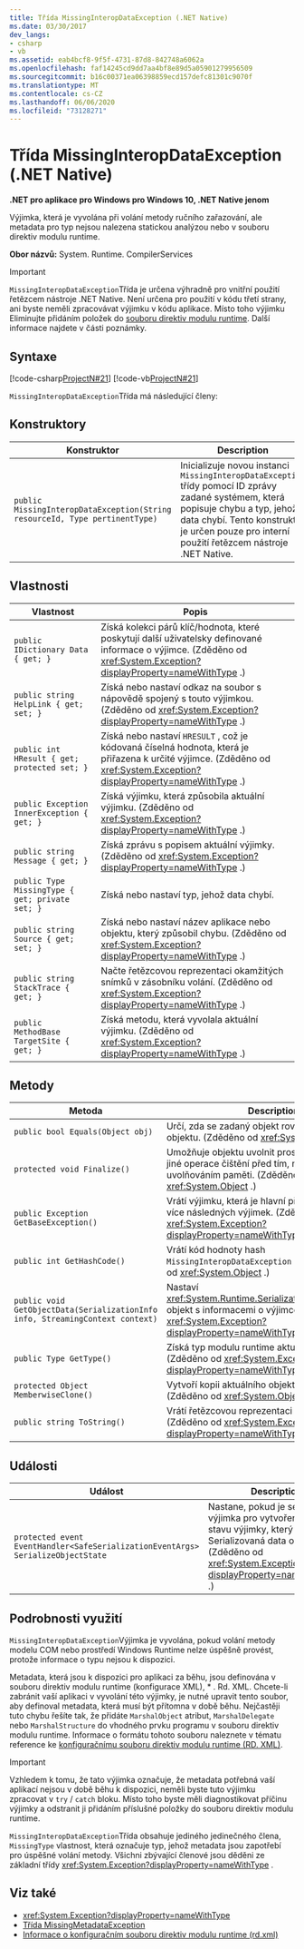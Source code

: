 ```yaml
---
title: Třída MissingInteropDataException (.NET Native)
ms.date: 03/30/2017
dev_langs:
- csharp
- vb
ms.assetid: eab4bcf8-9f5f-4731-87d8-842748a6062a
ms.openlocfilehash: faf14245cd9dd7aa4bf8e89d5a05901279956509
ms.sourcegitcommit: b16c00371ea06398859ecd157defc81301c9070f
ms.translationtype: MT
ms.contentlocale: cs-CZ
ms.lasthandoff: 06/06/2020
ms.locfileid: "73128271"
---
```

# <a name="missinginteropdataexception-class-net-native"></a>Třída MissingInteropDataException (.NET Native)
**.NET pro aplikace pro Windows pro Windows 10, .NET Native jenom**  
  
 Výjimka, která je vyvolána při volání metody ručního zařazování, ale metadata pro typ nejsou nalezena statickou analýzou nebo v souboru direktiv modulu runtime.  
  
 **Obor názvů:** System. Runtime. CompilerServices  
  
> [!IMPORTANT]
> `MissingInteropDataException`Třída je určena výhradně pro vnitřní použití řetězcem nástroje .NET Native. Není určena pro použití v kódu třetí strany, ani byste neměli zpracovávat výjimku v kódu aplikace. Místo toho výjimku Eliminujte přidáním položek do [souboru direktiv modulu runtime](runtime-directives-rd-xml-configuration-file-reference.md). Další informace najdete v části poznámky.  
  
## <a name="syntax"></a>Syntaxe  
 [!code-csharp[ProjectN#21](../../../samples/snippets/csharp/VS_Snippets_CLR/projectn/cs/missinginteropdataexception_syntax1.cs#21)]
 [!code-vb[ProjectN#21](../../../samples/snippets/visualbasic/VS_Snippets_CLR/projectn/vb/missinginteropdataexception_syntax1.vb#21)]  
  
 `MissingInteropDataException`Třída má následující členy:  
  
## <a name="constructors"></a>Konstruktory  
  
|Konstruktor|Description|  
|-----------------|-----------------|  
|`public MissingInteropDataException(String resourceId, Type pertinentType)`|Inicializuje novou instanci `MissingInteropDataException` třídy pomocí ID zprávy zadané systémem, která popisuje chybu a typ, jehož data chybí. Tento konstruktor je určen pouze pro interní použití řetězcem nástroje .NET Native.|  
  
## <a name="properties"></a>Vlastnosti  
  
|Vlastnost|Popis|  
|--------------|-----------------|  
|`public IDictionary Data { get; }`|Získá kolekci párů klíč/hodnota, které poskytují další uživatelsky definované informace o výjimce. (Zděděno od <xref:System.Exception?displayProperty=nameWithType> .)|  
|`public string HelpLink { get; set; }`|Získá nebo nastaví odkaz na soubor s nápovědě spojený s touto výjimkou. (Zděděno od <xref:System.Exception?displayProperty=nameWithType> .)|  
|`public int HResult { get; protected set; }`|Získá nebo nastaví `HRESULT` , což je kódovaná číselná hodnota, která je přiřazena k určité výjimce. (Zděděno od <xref:System.Exception?displayProperty=nameWithType> .)|  
|`public Exception InnerException { get; }`|Získá výjimku, která způsobila aktuální výjimku. (Zděděno od <xref:System.Exception?displayProperty=nameWithType> .)|  
|`public string Message { get; }`|Získá zprávu s popisem aktuální výjimky. (Zděděno od <xref:System.Exception?displayProperty=nameWithType> .)|  
|`public Type MissingType { get; private set; }`|Získá nebo nastaví typ, jehož data chybí.|  
|`public string Source { get; set; }`|Získá nebo nastaví název aplikace nebo objektu, který způsobil chybu. (Zděděno od <xref:System.Exception?displayProperty=nameWithType> .)|  
|`public string StackTrace { get; }`|Načte řetězcovou reprezentaci okamžitých snímků v zásobníku volání. (Zděděno od <xref:System.Exception?displayProperty=nameWithType> .)|  
|`public MethodBase TargetSite { get; }`|Získá metodu, která vyvolala aktuální výjimku. (Zděděno od <xref:System.Exception?displayProperty=nameWithType> .)|  
  
## <a name="methods"></a>Metody  
  
|Metoda|Description|  
|------------|-----------------|  
|`public bool Equals(Object obj)`|Určí, zda se zadaný objekt rovná aktuálnímu objektu.  (Zděděno od <xref:System.Object> .)|  
|`protected void Finalize()`|Umožňuje objektu uvolnit prostředky a provést jiné operace čištění před tím, než se uvolní uvolňováním paměti. (Zděděno od <xref:System.Object> .)|  
|`public Exception GetBaseException()`|Vrátí výjimku, která je hlavní příčinou jedné nebo více následných výjimek. (Zděděno od <xref:System.Exception?displayProperty=nameWithType> .)|  
|`public int GetHashCode()`|Vrátí kód hodnoty hash `MissingInteropDataException` instance.   (Zděděno od <xref:System.Object> .)|  
|`public void GetObjectData(SerializationInfo info, StreamingContext context)`|Nastaví <xref:System.Runtime.Serialization.SerializationInfo> objekt s informacemi o výjimce.  (Zděděno od <xref:System.Exception?displayProperty=nameWithType> .)|  
|`public Type GetType()`|Získá typ modulu runtime aktuální instance. (Zděděno od <xref:System.Exception?displayProperty=nameWithType> .)|  
|`protected Object MemberwiseClone()`|Vytvoří kopii aktuálního objektu bez podstruktury. (Zděděno od <xref:System.Object> .)|  
|`public string ToString()`|Vrátí řetězcovou reprezentaci aktuální výjimky. (Zděděno od <xref:System.Exception?displayProperty=nameWithType> .)|  
  
## <a name="events"></a>Události  
  
|Událost|Description|  
|-----------|-----------------|  
|`protected event EventHandler<SafeSerializationEventArgs> SerializeObjectState`|Nastane, pokud je serializovaná výjimka pro vytvoření objektu stavu výjimky, který obsahuje Serializovaná data o výjimce. (Zděděno od <xref:System.Exception?displayProperty=nameWithType> .)|  
  
## <a name="usage-details"></a>Podrobnosti využití  
 `MissingInteropDataException`Výjimka je vyvolána, pokud volání metody modelu COM nebo prostředí Windows Runtime nelze úspěšně provést, protože informace o typu nejsou k dispozici.  
  
 Metadata, která jsou k dispozici pro aplikaci za běhu, jsou definována v souboru direktiv modulu runtime (konfigurace XML), \* . Rd. XML. Chcete-li zabránit vaší aplikaci v vyvolání této výjimky, je nutné upravit tento soubor, aby definoval metadata, která musí být přítomna v době běhu. Nejčastěji tuto chybu řešíte tak, že přidáte `MarshalObject` atribut, `MarshalDelegate` nebo `MarshalStructure` do vhodného prvku programu v souboru direktiv modulu runtime. Informace o formátu tohoto souboru naleznete v tématu reference ke [konfiguračnímu souboru direktiv modulu runtime (RD. XML)](runtime-directives-rd-xml-configuration-file-reference.md).  
  
> [!IMPORTANT]
> Vzhledem k tomu, že tato výjimka označuje, že metadata potřebná vaší aplikací nejsou v době běhu k dispozici, neměli byste tuto výjimku zpracovat v `try` / `catch` bloku. Místo toho byste měli diagnostikovat příčinu výjimky a odstranit ji přidáním příslušné položky do souboru direktiv modulu runtime.  
  
 `MissingInteropDataException`Třída obsahuje jediného jedinečného člena, `MissingType` vlastnost, která označuje typ, jehož metadata jsou zapotřebí pro úspěšné volání metody. Všichni zbývající členové jsou děděni ze základní třídy <xref:System.Exception?displayProperty=nameWithType> .  
  
## <a name="see-also"></a>Viz také

- <xref:System.Exception?displayProperty=nameWithType>
- [Třída MissingMetadataException](missingmetadataexception-class-net-native.md)
- [Informace o konfiguračním souboru direktiv modulu runtime (rd.xml)](runtime-directives-rd-xml-configuration-file-reference.md)
